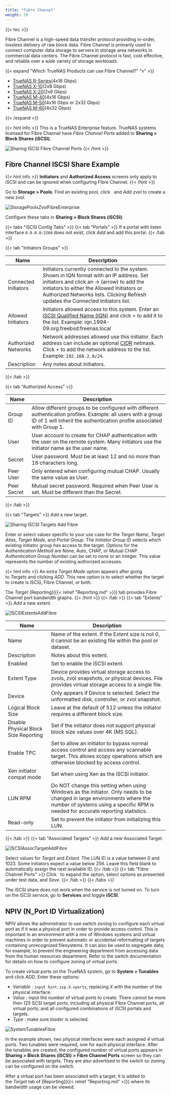 ```yaml
---
title: "Fibre Channel"
weight: 20
---
```


{{< toc >}}

Fibre Channel is a high-speed data transfer protocol providing in-order, lossless delivery of raw block data.
Fibre Channel is primarily used to connect computer data storage to servers in storage area networks in commercial data centers.
The Fibre Channel protocol is fast, cost effective, and reliable over a wide variety of storage workloads.

{{< expand "Which TrueNAS Products can use Fibre Channel?" "v" >}}

* [TrueNAS R-Series](https://www.truenas.com/r-series/)(4x16 Gbps)
* [TrueNAS X-10](https://www.truenas.com/x-series/)(2x8 Gbps)
* [TrueNAS X-20](https://www.truenas.com/x-series/)(2x8 Gbps)
* [TrueNAS M-40](https://www.truenas.com/m-series/)(4x16 Gbps)
* [TrueNAS M-50](https://www.truenas.com/m-series/)(4x16 Gbps or 2x32 Gbps)
* [TrueNAS M-60](https://www.truenas.com/m-series/)(4x32 Gbps)

{{< /expand >}}

{{< hint info >}}
This is a TrueNAS Enterprise feature.
TrueNAS systems licensed for Fibre Channel have *Fibre Channel Ports* added to **Sharing > Block Shares (iSCSI)**.

![Sharing ISCSI Fibre Channel Ports](/images/CORE/12.0/SharingISCSIFibreChannelPorts.png "Sharing ISCSI Fibre Channel Ports")
{{< /hint >}}

## Fibre Channel ISCSI Share Example

{{< hint info >}}
**Initiators** and **Authorized Access** screens only apply to iSCSI and can be ignored when configuring Fibre Channel.
{{< /hint >}}

Go to **Storage > Pools**.
Find an existing pool, click <i class="fa fa-ellipsis-v" aria-hidden="true" title="Options"></i>&nbsp; and *Add zvol* to create a new zvol.

![StoragePoolsZvolFibreEnterprise](/images/CORE/12.0/StoragePoolsZvolFibreEnterprise.png "Creating a Zvol for Fibre Channel")

Configure these tabs in **Sharing > Block Shares (iSCSI)**:

{{< tabs "iSCSI Config Tabs" >}}
{{< tab "Portals" >}}
If a portal with listen interface `0.0.0.0:3260` does not exist, click *Add* and add this portal.
{{< /tab >}}

{{< tab "Initiators Groups" >}}

| Name | Description |
|------|-------------|
| Connected Initiators | Initiators currently connected to the system. Shown in IQN format with an IP address. Set initiators and click an -> (arrow) to add the initiators to either the Allowed Initiators or Authorized Networks lists. Clicking Refresh updates the Connected Initiators list. |
| Allowed Initiators | Initiators allowed access to this system. Enter an [iSCSI Qualified Name (IQN)](https://tools.ietf.org/html/rfc3720#section-3.2.6) and click + to add it to the list. Example: iqn.1994-09.org.freebsd:freenas.local |
| Authorized Networks | Network addresses allowed use this initiator. Each address can include an optional [CIDR](https://en.wikipedia.org/wiki/Classless_Inter-Domain_Routing) netmask. Click + to add the network address to the list. Example: `192.168.2.0/24`. |
| Description | Any notes about initiators. |
{{< /tab >}}

{{< tab "Authorized Access" >}}

| Name | Description |
|------|-------------|
| Group ID | Allow different groups to be configured with different authentication profiles. Example: all users with a group ID of 1 will inherit the authentication profile associated with Group 1. |
| User | User account to create for CHAP authentication with the user on the remote system. Many initiators use the initiator name as the user name. |
| Secret  | User password. Must be at least 12 and no more than 16 characters long. |
| Peer User | Only entered when configuring mutual CHAP. Usually the same value as User. |
| Peer Secret | Mutual secret password. Required when Peer User is set. Must be different than the Secret. |
{{< /tab >}}

{{< tab "Targets" >}}
*Add* a new target.

![Sharing ISCSI Targets Add Fibre](/images/CORE/12.0/SharingISCSITargetsAddFibre.png "ISCSI Targets: Fibre")

Enter or select values specific to your use case for the *Target Name*, *Target Alias*, *Target Mode*, and *Portal Group*. The *Initiator Group ID* selects which existing initiator group has access to the target.  Options for the *Authentication Method* are None, Auto, CHAP, or Mutual CHAP. *Authentication Group Number* can be set to none or an integer. This value represents the number of existing authorized accesses.

{{< hint info >}}
An extra *Target Mode* option appears after going to *Targets* and clicking *ADD*.
This new option is to select whether the target to create is iSCSI, Fibre Channel, or both.

The *Target* [Reporting]({{< relref "Reporting.md" >}}) tab provides Fibre Channel port bandwidth graphs.
{{< /hint >}}
{{< /tab >}}
{{< tab "Extents" >}}
*Add* a new extent.

![ISCSIExtentsAddFibre](/images/CORE/12.0/ISCSIExtentsAddFibre.png "ISCSI Extents Add Fibre")

| Name | Description |
|------|-------------|
| Name | Name of the extent. If the Extent size is not 0, it cannot be an existing file within the pool or dataset. |
| Description | Notes about this extent. |
| Enabled | Set to enable the iSCSI extent. |
| Extent Type | Device provides virtual storage access to zvols, zvol snapshots, or physical devices. File provides virtual storage access to a single file. |
| Device | Only appears if Device is selected. Select the unformatted disk, controller, or zvol snapshot. |
| Logical Block Size | Leave at the default of 512 unless the initiator requires a different block size. |
| Disable Physical Block Size Reporting | Set if the initiator does not support physical block size values over 4K (MS SQL). |
| Enable TPC | Set to allow an initiator to bypass normal access control and access any scannable target. This allows xcopy operations which are otherwise blocked by access control. |
| Xen initiator compat mode | Set when using Xen as the iSCSI initiator. |
| LUN RPM | Do NOT change this setting when using Windows as the initiator. Only needs to be changed in large environments where the number of systems using a specific RPM is needed for accurate reporting statistics. |
| Read-only | Set to prevent the initiator from initializing this LUN. |

{{< /tab >}}
{{< tab "Associated Targets" >}}
*Add* a new Associated Target.

![ISCSIAssocTargetAddFibre](/images/CORE/12.0/ISCSIAssocTargetAddFibre.png "ISCSI Assoc Target: Add Fibre")

Select values for *Target* and *Extent*.  The LUN ID is  a value between 0 and 1023. Some initiators expect a value below 256. Leave this field blank to automatically assign the next available ID.
{{< /tab >}}
{{< tab "Fibre Channel Ports" >}}
Click <i class="fa fa-chevron-right"></i>&nbsp; to expand the option, select options as presented under test data, and *Save*.
{{< /tab >}}
{{< /tabs >}}

The iSCSI share does not work when the service is not turned on.
To turn on the iSCSI service, go to **Services** and toggle **iSCSI**.

## NPIV (N_Port ID Virtualization)

NPIV allows the administrator to use switch zoning to configure each virtual port as if it was a physical port in order to provide access control.
This is important in an environment with a mix of Windows systems and virtual machines in order to prevent automatic or accidental reformatting of targets containing unrecognized filesystems.
It can also be used to segregate data; for example, to prevent the engineering department from accessing data from the human resources department.
Refer to the switch documentation for details on how to configure zoning of virtual ports.

To create virtual ports on the TrueNAS system, go to **System > Tunables** and click *ADD*.
Enter these options:

* *Variable* : `input hint.isp.X.vports`, replacing *X* with the number of the physical interface.
* *Value* : input the number of virtual ports to create. There cannot be more then *125* SCSI target ports, including all physical Fibre Channel ports, all virtual ports, and all configured combinations of iSCSI portals and targets.
* *Type* : make sure *loader* is selected.

![SystemTunablesFibre](/images/CORE/11.3/SystemTunablesFibre.png "Virtual Ports for Fibre Channel")

In the example shown, two physical interfaces were each assigned *4* virtual ports.
Two tunables were required, one for each physical interface.
After the tunables are created, the configured number of virtual ports appears in **Sharing > Block Shares (iSCSI) > Fibre Channel Ports** screen so they can be associated with targets.
They are also advertised to the switch so zoning can be configured on the switch.

After a virtual port has been associated with a target, it is added to the *Target* tab of [Reporting]({{< relref "Reporting.md" >}}) where its bandwidth usage can be viewed.
